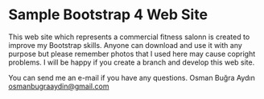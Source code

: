 # Sample Bootstrap 4 Web Site
This web site which represents a commercial fitness salonn is created to improve my Bootstrap skills. Anyone can download and use it with any purpose but please remember photos that I used here may cause copright problems. I will be happy if you create a branch and develop this web site.

You can send me an e-mail if you have any questions. 
Osman Buğra Aydın
osmanbugraaydin@gmail.com
